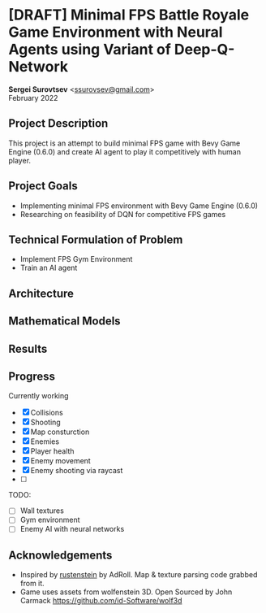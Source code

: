 # [DRAFT] Minimal FPS Battle Royale Game Environment with Neural Agents using Variant of Deep-Q-Network

**Sergei Surovtsev** <<ssurovsev@gmail.com>>
<br />
February 2022
## Project Description

This project is an attempt to build minimal FPS game with Bevy Game Engine (0.6.0) and create AI agent to play it competitively with human player.

## Project Goals

* Implementing minimal FPS environment with Bevy Game Engine (0.6.0)
* Researching on feasibility of DQN for competitive FPS games

## Technical Formulation of Problem

* Implement FPS Gym Environment
* Train an AI agent

## Architecture

## Mathematical Models

## Results

## Progress

Currently working

* [x] Collisions
* [x] Shooting
* [x] Map consturction
* [x] Enemies
* [x] Player health
* [x] Enemy movement
* [x] Enemy shooting via raycast
* [ ] 

TODO:

* [ ] Wall textures
* [ ] Gym environment
* [ ] Enemy AI with neural networks

## Acknowledgements

* Inspired by [rustenstein](https://github.com/AdRoll/rustenstein) by AdRoll. Map & texture parsing code grabbed from it.
* Game uses assets from wolfenstein 3D. Open Sourced by John Carmack https://github.com/id-Software/wolf3d
